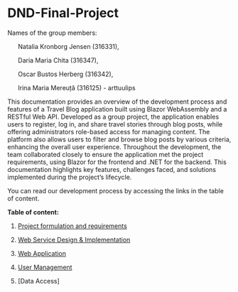 # DND-Final-Project

Names of the group members:

<ul> Natalia Kronborg Jensen (316331),</ul>
<ul> Daria Maria Chita (316347),</ul>
<ul> Oscar Bustos Herberg (316342),</ul>
<ul> Irina Maria Mereuță (316125) - arttuulips </ul>

This documentation provides an overview of the development process and features of a Travel Blog application built using Blazor WebAssembly and a RESTful Web API. Developed as a group project, the application enables users to register, log in, and share travel stories through blog posts, while offering administrators role-based access for managing content. The platform also allows users to filter and browse blog posts by various criteria, enhancing the overall user experience. Throughout the development, the team collaborated closely to ensure the application met the project requirements, using Blazor for the frontend and .NET for the backend. This documentation highlights key features, challenges faced, and solutions implemented during the project’s lifecycle.

You can read our development process by accessing the links in the table of content.

**Table of content:**

1. [Project formulation and requirements](https://github.com/arttuulips/DND-Final-Project/blob/ebf571a24d04aeb37d89ed3819c76c95562d39f4/Project%20Formulation.md)

2. [Web Service Design & Implementation](https://github.com/arttuulips/DND-Final-Project/blob/ebf571a24d04aeb37d89ed3819c76c95562d39f4/Web%20Service.md) 

3. [Web Application](https://github.com/arttuulips/DND-Final-Project/blob/3150a86cf5f6eba350568d1cd12d3722d90e8e32/Web%20Application.md)

4. [User Management](https://github.com/arttuulips/DND-Final-Project/blob/main/User%20Management.md)

5. [Data Access]
